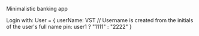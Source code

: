 Minimalistic banking app

Login with:
User = {
userName: VST // Username is created from the initials of the user's full name
pin: user1 ? "1111" : "2222"
}
